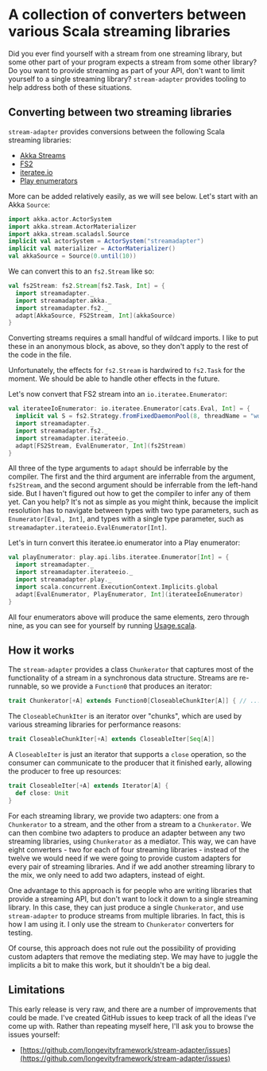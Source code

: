 # A collection of converters between various Scala streaming libraries

Did you ever find yourself with a stream from one streaming library, but some other part of your
program expects a stream from some other library? Do you want to provide streaming as part of your
API, don't want to limit yourself to a single streaming library? `stream-adapter` provides tooling
to help address both of these situations.

## Converting between two streaming libraries

`stream-adapter` provides conversions between the following Scala streaming libraries:

- [Akka Streams](http://doc.akka.io/docs/akka/2.4.17/scala/stream/index.html)
- [FS2](https://github.com/functional-streams-for-scala/fs2)
- [iteratee.io](https://github.com/travisbrown/iteratee)
- [Play enumerators](https://www.playframework.com/documentation/2.5.x/Enumerators)

More can be added relatively easily, as we will see below. Let's start with an Akka `Source`:

```scala
import akka.actor.ActorSystem
import akka.stream.ActorMaterializer
import akka.stream.scaladsl.Source
implicit val actorSystem = ActorSystem("streamadapter")
implicit val materializer = ActorMaterializer()
val akkaSource = Source(0.until(10))
```

We can convert this to an `fs2.Stream` like so:

```scala
val fs2Stream: fs2.Stream[fs2.Task, Int] = {
  import streamadapter._
  import streamadapter.akka._
  import streamadapter.fs2._
  adapt[AkkaSource, FS2Stream, Int](akkaSource)
}
```

Converting streams requires a small handful of wildcard imports. I like to put these in an anonymous
block, as above, so they don't apply to the rest of the code in the file.

Unfortunately, the effects for `fs2.Stream` is hardwired to `fs2.Task` for the moment. We should be
able to handle other effects in the future.

Let's now convert that FS2 stream into an `io.iteratee.Enumerator`:

```scala
val iterateeIoEnumerator: io.iteratee.Enumerator[cats.Eval, Int] = {
  implicit val S = fs2.Strategy.fromFixedDaemonPool(8, threadName = "worker")
  import streamadapter._
  import streamadapter.fs2._
  import streamadapter.iterateeio._
  adapt[FS2Stream, EvalEnumerator, Int](fs2Stream)
}
```

All three of the type arguments to `adapt` should be inferrable by the compiler. The first and the
third argument are inferrable from the argument, `fs2Stream`, and the second argument should be
inferrable from the left-hand side. But I haven't figured out how to get the compiler to infer any
of them yet. Can you help? It's not as simple as you might think, because the implicit resolution
has to navigate between types with two type parameters, such as `Enumerator[Eval, Int]`, and types
with a single type parameter, such as `streamadapter.iterateeio.EvalEnumerator[Int]`.

Let's in turn convert this iteratee.io enumerator into a Play enumerator:

```scala
val playEnumerator: play.api.libs.iteratee.Enumerator[Int] = {
  import streamadapter._
  import streamadapter.iterateeio._
  import streamadapter.play._
  import scala.concurrent.ExecutionContext.Implicits.global
  adapt[EvalEnumerator, PlayEnumerator, Int](iterateeIoEnumerator)
}
```

All four enumerators above will produce the same elements, zero through nine, as you can see for
yourself by running [Usage.scala](https://github.com/longevityframework/stream-adapter/blob/master/core/src/test/scala/streamadapter/usage/Usage.scala).

## How it works

The `stream-adapter` provides a class `Chunkerator` that captures most of the functionality of a
stream in a synchronous data structure. Streams are re-runnable, so we provide a `Function0` that
produces an iterator:

```scala
trait Chunkerator[+A] extends Function0[CloseableChunkIter[A]] { // ...
```

The `CloseableChunkIter` is an iterator over "chunks", which are used by various streaming libraries
for performance reasons:

```scala
trait CloseableChunkIter[+A] extends CloseableIter[Seq[A]]
```

A `CloseableIter` is just an iterator that supports a `close` operation, so the consumer can
communicate to the producer that it finished early, allowing the producer to free up resources:

```scala
trait CloseableIter[+A] extends Iterator[A] {
  def close: Unit
}
```

For each streaming library, we provide two adapters: one from a `Chunkerator` to a stream, and the
other from a stream to a `Chunkerator`. We can then combine two adapters to produce an adapter
between any two streaming libraries, using `Chunkerator` as a mediator. This way, we can have eight
converters - two for each of four streaming libraries - instead of the twelve we would need if we
were going to provide custom adapters for every pair of streaming libraries. And if we add another
streaming library to the mix, we only need to add two adapters, instead of eight.

One advantage to this approach is for people who are writing libraries that provide a streaming API,
but don't want to lock it down to a single streaming library. In this case, they can just produce a
single `Chunkerator`, and use `stream-adapter` to produce streams from multiple libraries. In fact,
this is how I am using it. I only use the stream to `Chunkerator` converters for testing.

Of course, this approach does not rule out the possibility of providing custom adapters that remove
the mediating step. We may have to juggle the implicits a bit to make this work, but it shouldn't be
a big deal.

## Limitations

This early release is very raw, and there are a number of improvements that could be made. I've
created GitHub issues to keep track of all the ideas I've come up with. Rather than repeating myself
here, I'll ask you to browse the issues yourself:

- [https://github.com/longevityframework/stream-adapter/issues](https://github.com/longevityframework/stream-adapter/issues)
